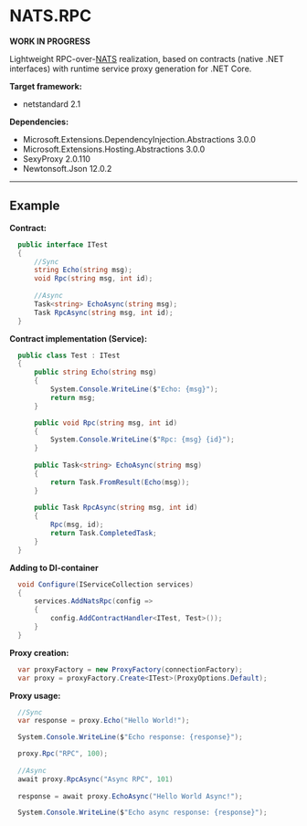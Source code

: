 # NATS.RPC

**WORK IN PROGRESS**

Lightweight RPC-over-[NATS](https://nats.io/) realization, based on contracts (native .NET interfaces) with runtime service proxy generation for .NET Core.

**Target framework:**
+ netstandard 2.1
  
**Dependencies:**
+ Microsoft.Extensions.DependencyInjection.Abstractions 3.0.0
+ Microsoft.Extensions.Hosting.Abstractions 3.0.0
+ SexyProxy 2.0.110
+ Newtonsoft.Json 12.0.2

---

## Example

**Contract:**
```C#
  public interface ITest
  {
      //Sync
      string Echo(string msg);
      void Rpc(string msg, int id);
      
      //Async
      Task<string> EchoAsync(string msg);
      Task RpcAsync(string msg, int id);
  }
```

**Contract implementation (Service):**
```C#
  public class Test : ITest
  {
      public string Echo(string msg)
      {
          System.Console.WriteLine($"Echo: {msg}");
          return msg;
      }

      public void Rpc(string msg, int id)
      {
          System.Console.WriteLine($"Rpc: {msg} {id}");
      }
      
      public Task<string> EchoAsync(string msg)
      {
          return Task.FromResult(Echo(msg));
      }
        
      public Task RpcAsync(string msg, int id)
      {
          Rpc(msg, id);
          return Task.CompletedTask;
      }
  }
```

**Adding to DI-container**
```C#
  void Configure(IServiceCollection services)
  {
      services.AddNatsRpc(config => 
      {
          config.AddContractHandler<ITest, Test>());
      }
  }
```

**Proxy creation:**
```C#
  var proxyFactory = new ProxyFactory(connectionFactory);
  var proxy = proxyFactory.Create<ITest>(ProxyOptions.Default);
```

**Proxy usage:**
```C#
  //Sync
  var response = proxy.Echo("Hello World!");

  System.Console.WriteLine($"Echo response: {response}");

  proxy.Rpc("RPC", 100);
  
  //Async
  await proxy.RpcAsync("Async RPC", 101)
  
  response = await proxy.EchoAsync("Hello World Async!");

  System.Console.WriteLine($"Echo async response: {response}");
```

